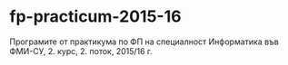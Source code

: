 # fp-practicum-2015-16
Програмите от практикума по ФП на специалност Информатика във ФМИ-СУ, 2. курс, 2. поток, 2015/16 г.
